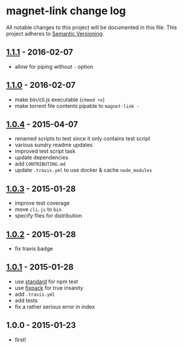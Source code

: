 # magnet-link change log
All notable changes to this project will be documented in this file.
This project adheres to [Semantic Versioning](http://semver.org/).

## [1.1.1] - 2016-02-07
* allow for piping without `-` option

## [1.1.0] - 2016-02-07
* make bin/cli.js executable (`chmod +x`)
* make torrent file contents pipable to `magnet-link -`

## [1.0.4] - 2015-04-07
* renamed scripts to test since it only contains test script
* various sundry readme updates
* improved test script task
* update dependencies
* add `CONTRIBUTING.md`
* update `.travis.yml` to use docker & cache `node_modules`

## [1.0.3] - 2015-01-28
* improve test coverage
* move `cli.js` to `bin`
* specify files for distribution

## [1.0.2] - 2015-01-28
* fix travis badge

## [1.0.1] - 2015-01-28
* use [standard](https://github.com/feross/standard) for npm test
* use [fixpack](https://github.com/henrikjoreteg/fixpack) for true insanity
* add `.travis.yml`
* add tests
* fix a rather serious error in index

## 1.0.0 - 2015-01-23
* first!

[1.1.1]: https://github.com/ngoldman/magnet-link/compare/v1.1.0...v1.1.1
[1.1.0]: https://github.com/ngoldman/magnet-link/compare/v1.0.4...v1.1.0
[1.0.4]: https://github.com/ngoldman/magnet-link/compare/v1.0.3...v1.0.4
[1.0.3]: https://github.com/ngoldman/magnet-link/compare/v1.0.2...v1.0.3
[1.0.2]: https://github.com/ngoldman/magnet-link/compare/v1.0.1...v1.0.2
[1.0.1]: https://github.com/ngoldman/magnet-link/compare/v1.0.0...v1.0.1
